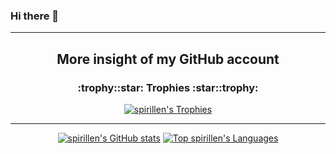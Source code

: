 ### Hi there 👋

---
<h2 align="center">More insight of my GitHub account</h2>
<h3 align="center">:trophy::star: Trophies :star::trophy:</h3>


<p align="center">
<a href="https://github.com/ryo-ma/github-profile-trophy"><img src="https://github-profile-trophy.vercel.app/?username=spirillen&amp;theme=gruvbox" alt="spirillen&#39;s Trophies"></a>
</p>

---

<p align="center">
<a href="https://github.com/anuraghazra/github-readme-stats"><img src="https://github-readme-stats.vercel.app/api?username=spirillen&amp;count_private=true&amp;theme=chartreuse-dark&amp;show_icons=true&amp;include_all_commits=true" alt="spirillen&#39;s GitHub stats"></a> <a href="https://github.com/anuraghazra/github-readme-stats"><img src="https://github-readme-stats.vercel.app/api/top-langs/?username=spirillen&amp;langs_count=5&amp;theme=chartreuse-dark&amp;show_icons=true&amp;include_all_commits=true" alt="Top spirillen&#39;s Languages"></a>
</p>
